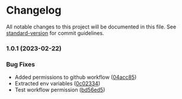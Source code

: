 # Changelog

All notable changes to this project will be documented in this file. See [standard-version](https://github.com/conventional-changelog/standard-version) for commit guidelines.

### 1.0.1 (2023-02-22)


### Bug Fixes

* Added permissions to github workflow ([04acc85](https://github.com/igortrinidad/clone-db-from-s3-dump/commit/04acc854d638bc6b9153595b4e606df1441266ec))
* Extracted env variables ([0c02334](https://github.com/igortrinidad/clone-db-from-s3-dump/commit/0c02334dc5f555330631b0c651237bfa68afccdb))
* Test workflow permission ([bd56ed5](https://github.com/igortrinidad/clone-db-from-s3-dump/commit/bd56ed59a7849aef1e8c50802b35ac8a7c8f2ceb))
